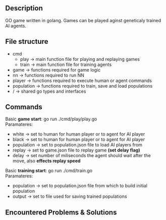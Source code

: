 ## Description

GO game written in golang. Games can be played aginst geneticaly trained AI agents.

## File structure

- cmd 
    - play -> main function file for playing and replaying games
    - train -> main function file for training agents
- game -> functions required for game logic
- nn -> functions required to run NN
- player -> functions required to execute human or agent commands
- population -> functions required to train, save and load populations
- / -> shared go types and interfaces

## Commands

Basic <strong>game start</strong>: go run ./cmd/play/play.go <br>
Paramateres:

- white -> set to human for human player or to agent for AI player
- black -> set to human for human player or to agent for AI player
- population -> set to population.json file to load AI players from
- replay -> set to game.json file to replay game <strong>(set delay flag)</strong>
- delay -> set number of miliseconds the agent should wait after the move, also <strong>effects replay speed</strong>

Basic <strong>training start</strong>: go run ./cmd/train.go <br>
Paramateres: 

- population -> set to population.json file from which to build initial population
- output -> set to file used for saving trained populations

## Encountered Problems & Solutions